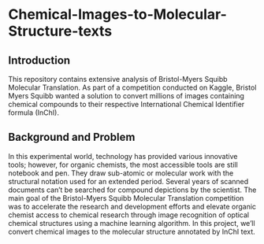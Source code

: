 # Chemical-Images-to-Molecular-Structure-texts

## Introduction
This repository contains extensive analysis of Bristol-Myers Squibb Molecular Translation. As part of a competition conducted on Kaggle, Bristol Myers Squibb wanted a solution to convert millions of images containing chemical compounds to their respective International Chemical Identifier formula (InChI).

## Background and Problem
In this experimental world, technology has provided various innovative tools; however, for organic chemists, the most accessible tools are still notebook and pen. They draw sub-atomic or molecular work with the structural notation used for an extended period. Several years of scanned documents can’t be searched for compound depictions by the scientist. The main goal of the Bristol-Myers Squibb Molecular Translation competition was to accelerate the research and development efforts and elevate organic chemist access to chemical research through image recognition of optical chemical structures using a machine learning algorithm. 
In this project, we’ll convert chemical images to the molecular structure annotated by InChI text.

